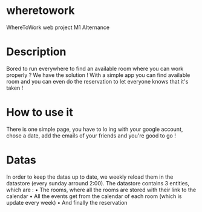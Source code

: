# wheretowork
WhereToWork web project M1 Alternance

# Description
Bored to run everywhere to find an available room where you can work properly ? We have the solution ! With a simple app you can find available room and you can even do the reservation to let everyone knows that it's taken !

# How to use it
There is one simple page, you have to lo ing with your google account, chose a date, add the emails of your friends and you're good to go !

# Datas
In order to keep the datas up to date, we weekly reload them in the datastore (every sunday arround 2:00).
The datastore contains 3 entities, which are :
            • The rooms, where all the rooms are stored with their link to the calendar
            • All the events get from the calendar of each room (which is update every week)
            • And finally the reservation
 
 

